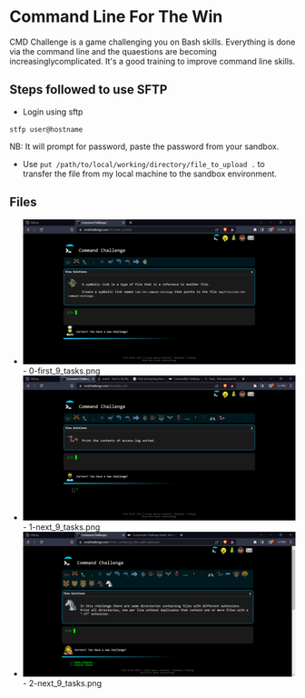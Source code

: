 # Command Line For The Win
CMD Challenge is a game challenging you on Bash skills. Everything is done via the command line and the quaestions are becoming increasinglycomplicated. It's a good training to improve command line skills.

## Steps followed to use SFTP
- Login using sftp
```
stfp user@hostname
```
NB: It will prompt for password, paste the password from your sandbox.

- Use `put /path/to/local/working/directory/file_to_upload .` to transfer the file from my local machine to the sandbox environment.

## Files
* **![0-first_9_tasks.png](./0-first_9_tasks.png)** - 0-first_9_tasks.png
* **![1-next_9_tasks.PNG](./1-next_9_tasks.PNG)** - 1-next_9_tasks.png
* **![2-next_9_tasks.PNG](./2-next_9_tasks.PNG)** - 2-next_9_tasks.png
